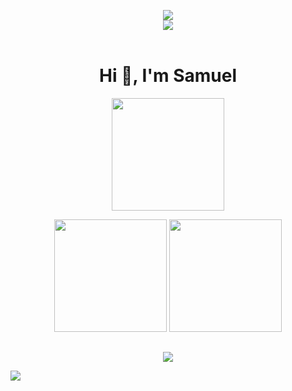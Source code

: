<p align=center>
    <img src="https://c.tenor.com/y2JXkY1pXkwAAAAC/cat-computer.gif "/> 
    <br/>
    <img src="https://gpvc.arturio.dev/xsamuelxz"/> 
    <br>
    <br>
</p>

<h1 align=center>Hi 👋, I'm Samuel</h1> 

<p align=center> <img height="180em" src="http://github-readme-streak-stats.herokuapp.com?user=xsamuelxz&theme=dark&hide_border=true&dates=DDDADA50&background=DDDDDD10&fire=1FBFDD&ring=1FBFDD&currStreakLabel=1FBFDD&stroke=DDDADA50"/> </p>

<p align=center>
    <img height="180em" src="https://github-readme-stats-eight-theta.vercel.app/api?username=xsamuelxz&show_icons=true&theme=onedark&include_all_commits=true&count_private=true&hide_border=true"/>
    <img height="180em" src="https://github-readme-stats-eight-theta.vercel.app/api/top-langs/?username=xsamuelxz&layout=compact&langs_count=8&theme=onedark&hide_border=true"/>
<p>
    
##
<p align=center>
    <img src="https://count.getloli.com/get/@yxqsnz?theme=rule34"/>
</p>

![](https://hit.yhype.me/github/profile?user_id=73546477)
